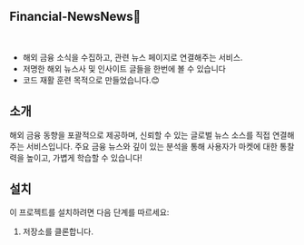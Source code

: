## Financial-NewsNews📰

<br>

-   해외 금융 소식을 수집하고, 관련 뉴스 페이지로 연결해주는 서비스.<br>
-   저명한 해외 뉴스사 및 인사이트 글들을 한번에 볼 수 있습니다
-   코드 재활 훈련 목적으로 만들었습니다.😊<br>

## 소개

해외 금융 동향을 포괄적으로 제공하며, 신뢰할 수 있는 글로벌 뉴스 소스를 직접 연결해주는 서비스입니다. 주요 금융 뉴스와 깊이 있는 분석을 통해 사용자가 마켓에 대한 통찰력을 높이고, 가볍게 학습할 수 있습니다!

## 설치

이 프로젝트를 설치하려면 다음 단계를 따르세요:

1. 저장소를 클론합니다.
